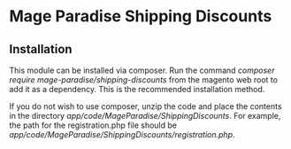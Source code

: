 # Mage Paradise Shipping Discounts

## Installation

This module can be installed via composer.  Run the command *composer require mage-paradise/shipping-discounts* from the magento web root to add it as a dependency.  This is the recommended installation method.

If you do not wish to use composer, unzip the code and place the contents in the directory *app/code/MageParadise/ShippingDiscounts*.  For example, the path for the registration.php file should be *app/code/MageParadise/ShippingDiscounts/registration.php*.